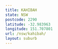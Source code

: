 ```yaml
---
title: KAHIBAH
state: NSW
postcode: 2290
latitude: -32.983963
longitude: 151.707801
url: /nsw/kahibah/
layout: suburb
---
```

